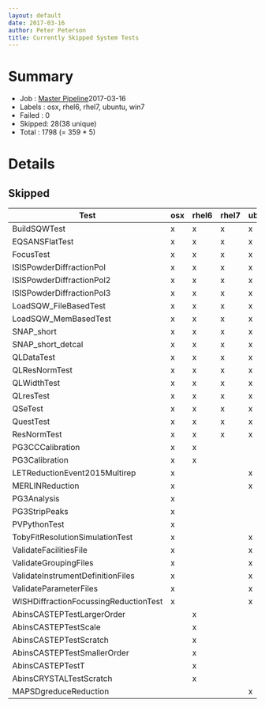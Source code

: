 ```yaml
---
layout: default
date: 2017-03-16
author: Peter Peterson
title: Currently Skipped System Tests
---
```

Summary
=======
* Job    : [Master Pipeline](http://builds.mantidproject.org/view/Master%20Pipeline/)2017-03-16
* Labels : osx, rhel6, rhel7, ubuntu, win7
* Failed : 0
* Skipped: 28(38 unique)
* Total  : 1798
(= 359 * 5)

Details
=======

Skipped
-------

| Test                                   | osx | rhel6 | rhel7 | ubuntu | win7 |
|----------------------------------------|-----|-------|-------|--------|------|
| BuildSQWTest                           |  x  |   x   |   x   |    x   |   x  | 
| EQSANSFlatTest                         |  x  |   x   |   x   |    x   |   x  | 
| FocusTest                              |  x  |   x   |   x   |    x   |   x  | 
| ISISPowderDiffractionPol               |  x  |   x   |   x   |    x   |   x  | 
| ISISPowderDiffractionPol2              |  x  |   x   |   x   |    x   |   x  | 
| ISISPowderDiffractionPol3              |  x  |   x   |   x   |    x   |   x  | 
| LoadSQW_FileBasedTest                  |  x  |   x   |   x   |    x   |   x  | 
| LoadSQW_MemBasedTest                   |  x  |   x   |   x   |    x   |   x  | 
| SNAP_short                             |  x  |   x   |   x   |    x   |   x  | 
| SNAP_short_detcal                      |  x  |   x   |   x   |    x   |   x  | 
| QLDataTest                             |  x  |   x   |   x   |    x   |      | 
| QLResNormTest                          |  x  |   x   |   x   |    x   |      | 
| QLWidthTest                            |  x  |   x   |   x   |    x   |      | 
| QLresTest                              |  x  |   x   |   x   |    x   |      | 
| QSeTest                                |  x  |   x   |   x   |    x   |      | 
| QuestTest                              |  x  |   x   |   x   |    x   |      | 
| ResNormTest                            |  x  |   x   |   x   |    x   |      | 
| PG3CCCalibration                       |  x  |   x   |       |        |   x  | 
| PG3Calibration                         |  x  |   x   |       |        |   x  | 
| LETReductionEvent2015Multirep          |  x  |       |       |    x   |      | 
| MERLINReduction                        |  x  |       |       |    x   |      | 
| PG3Analysis                            |  x  |       |       |        |   x  | 
| PG3StripPeaks                          |  x  |       |       |        |   x  | 
| PVPythonTest                           |  x  |       |       |        |   x  | 
| TobyFitResolutionSimulationTest        |  x  |       |       |    x   |      | 
| ValidateFacilitiesFile                 |  x  |       |       |    x   |      | 
| ValidateGroupingFiles                  |  x  |       |       |    x   |      | 
| ValidateInstrumentDefinitionFiles      |  x  |       |       |    x   |      | 
| ValidateParameterFiles                 |  x  |       |       |    x   |      | 
| WISHDiffractionFocussingReductionTest  |  x  |       |       |    x   |      | 
| AbinsCASTEPTestLargerOrder             |     |   x   |       |        |      | 
| AbinsCASTEPTestScale                   |     |   x   |       |        |      | 
| AbinsCASTEPTestScratch                 |     |   x   |       |        |      | 
| AbinsCASTEPTestSmallerOrder            |     |   x   |       |        |      | 
| AbinsCASTEPTestT                       |     |   x   |       |        |      | 
| AbinsCRYSTALTestScratch                |     |   x   |       |        |      | 
| MAPSDgreduceReduction                  |     |       |       |    x   |      | 
